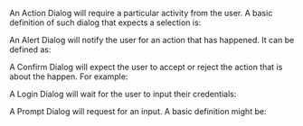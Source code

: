 
An Action Dialog will require a particular activity from the user. A basic definition of such dialog that expects a selection is:
<snippet id='action-dialog-code'/>



An Alert Dialog will notify the user for an action that has happened. It can be defined as:  
<snippet id='alert-dialog-code'/>



A Confirm Dialog will expect the user to accept or reject the action that is about the happen. For example:
<snippet id='confirm-dialog-code'/>



A Login Dialog will wait for the user to input their credentials: 
<snippet id='login-dialog-code'/>



A Prompt Dialog will request for an input. A basic definition might be: 
<snippet id='prompt-dialog-code'/>